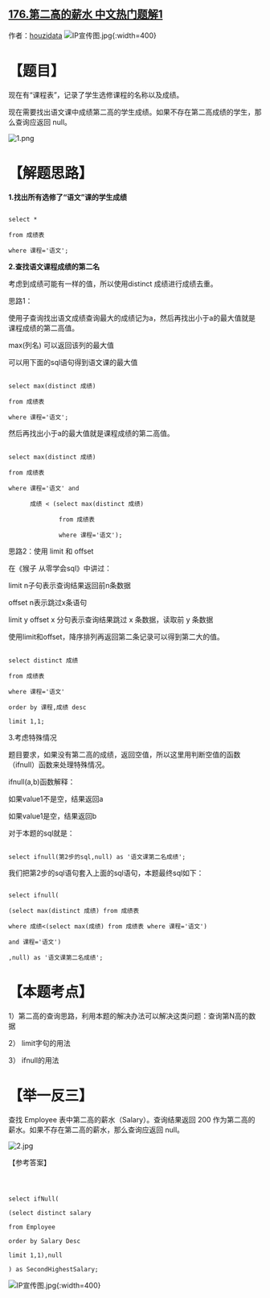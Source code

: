 ## [176.第二高的薪水 中文热门题解1](https://leetcode.cn/problems/second-highest-salary/solutions/100000/tu-jie-sqlmian-shi-ti-ru-he-cha-zhao-di-ngao-de-sh)

作者：[houzidata](https://leetcode.cn/u/houzidata)
![IP宣传图.jpg](https://pic.leetcode.cn/1677049022-PzvdbD-IP%E5%AE%A3%E4%BC%A0%E5%9B%BE.jpg){:width=400}


# 【题目】

现在有“课程表”，记录了学生选修课程的名称以及成绩。

现在需要找出语文课中成绩第二高的学生成绩。如果不存在第二高成绩的学生，那么查询应返回 null。

![1.png](https://pic.leetcode-cn.com/c09dea53fac050ee084ef25c685141fdf6b676527ae48de842a5bbbc4e3bbfa3-1.png)

# 【解题思路】

**1.找出所有选修了“语文”课的学生成绩**
```
select * 
from 成绩表
where 课程='语文';
```

**2.查找语文课程成绩的第二名**

考虑到成绩可能有一样的值，所以使用distinct 成绩进行成绩去重。

思路1：
使用子查询找出语文成绩查询最大的成绩记为a，然后再找出小于a的最大值就是课程成绩的第二高值。
max(列名) 可以返回该列的最大值
可以用下面的sql语句得到语文课的最大值

```
select max(distinct 成绩) 
from 成绩表
where 课程='语文';
```

然后再找出小于a的最大值就是课程成绩的第二高值。

```
select max(distinct 成绩) 
from 成绩表
where 课程='语文' and
      成绩 < (select max(distinct 成绩) 
              from 成绩表 
              where 课程='语文');
```

思路2：使用 limit 和 offset

在《猴子 从零学会sql》中讲过：

limit n子句表示查询结果返回前n条数据      

offset n表示跳过x条语句


limit y offset x 分句表示查询结果跳过 x 条数据，读取前 y 条数据

使用limit和offset，降序排列再返回第二条记录可以得到第二大的值。

```
select distinct 成绩  
from 成绩表
where 课程='语文'
order by 课程,成绩 desc
limit 1,1;
```

3.考虑特殊情况



题目要求，如果没有第二高的成绩，返回空值，所以这里用判断空值的函数（ifnull）函数来处理特殊情况。


ifnull(a,b)函数解释：

如果value1不是空，结果返回a

如果value1是空，结果返回b



对于本题的sql就是：
```
select ifnull(第2步的sql,null) as '语文课第二名成绩';
```

我们把第2步的sql语句套入上面的sql语句，本题最终sql如下：

```
select ifnull(
(select max(distinct 成绩) from 成绩表
where 成绩<(select max(成绩) from 成绩表 where 课程='语文')
and 课程='语文')
,null) as '语文课第二名成绩';
```

# 【本题考点】

1）第二高的查询思路，利用本题的解决办法可以解决这类问题：查询第N高的数据

2） limit字句的用法

3） ifnull的用法



# 【举一反三】

查找 Employee 表中第二高的薪水（Salary）。查询结果返回 200 作为第二高的薪水。如果不存在第二高的薪水，那么查询应返回 null。

![2.jpg](https://pic.leetcode-cn.com/fe6019f436b8924cfc8a8f3ab79194298598b99d4a2404a5ef7ac4916ec1c00a-2.jpg)

【参考答案】

```

select ifNull(
(select distinct salary
from Employee 
order by Salary Desc
limit 1,1),null
) as SecondHighestSalary;
```

![IP宣传图.jpg](https://pic.leetcode.cn/1677049034-svXMKV-IP%E5%AE%A3%E4%BC%A0%E5%9B%BE.jpg){:width=400}
